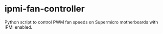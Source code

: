 # ipmi-fan-controller
Python script to control PWM fan speeds on Supermicro motherboards with IPMI enabled.
